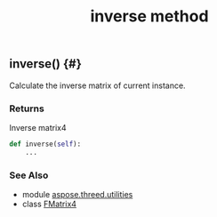 ﻿---
title: inverse method
second_title: Aspose.3D for Python via .NET API References
description: 
type: docs
weight: 30
url: /python-net/aspose.threed.utilities/fmatrix4/inverse/
is_root: false
---

## inverse() {#}

Calculate the inverse matrix of current instance.

### Returns 


Inverse matrix4


```python
def inverse(self):
    ...
```





### See Also
* module [aspose.threed.utilities](../../)
* class [FMatrix4](/3d/python-net/aspose.threed.utilities/fmatrix4)
